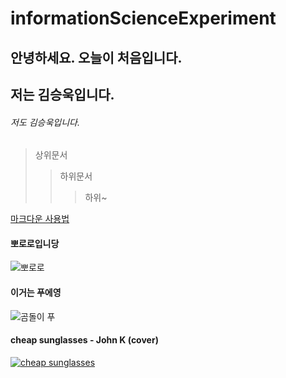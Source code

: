 # informationScienceExperiment

## 안녕하세요. 오늘이 처음입니다.
## 저는 김승욱입니다.
###### 저도 김승욱입니다.

> 상위문서
>	> 하위문서
>	>	> 하위~

[마크다운 사용법](https://gist.github.com/ihoneymon/652be052a0727ad59601)

#### 뽀로로입니당

![뽀로로](https://user-images.githubusercontent.com/80079693/110878852-4fbddd80-831f-11eb-9ab5-c607e4497536.jpg)

#### 이거는 푸에영

![곰돌이 푸](https://github.com/gguggu5396/informationScienceExperiment/blob/main/%ED%91%B8%ED%91%B8%ED%91%B8.jpg)

#### cheap sunglasses - John K (cover)

[![cheap sunglasses](https://i.ytimg.com/vi/9vI-DTRs76I/hqdefault.jpg)](https://youtu.be/9vI-DTRs76I)
